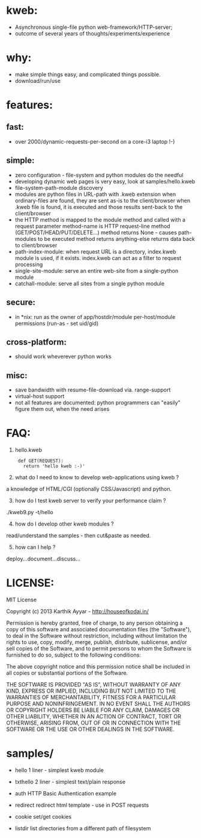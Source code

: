 kweb:
=====
  * Asynchronous single-file python web-framework/HTTP-server;
  * outcome of several years of thoughts/experiments/experience


why:
=====
  * make simple things easy, and complicated things possible.
  * download/run/use


features:
=========

fast:
-----
  * over 2000/dynamic-requests-per-second on a core-i3 laptop !-)

simple:
-------
  * zero configuration - file-system and python modules do the needful
  * developing dynamic web pages is very easy, look at samples/hello.kweb
  * file-system-path-module discovery
  * modules are python files in URL-path with .kweb extension
    when ordinary-files are found, they are sent as-is to the client/browser
    when .kweb file is found, it is executed and those results sent-back to the client/browser
  * the HTTP method is mapped to the module method and called with a request parameter
    method-name is HTTP request-line method (GET/POST/HEAD/PUT/DELETE...)
    method returns None - causes path-modules to be executed
    method returns anything-else returns data back to client/browser
  * path-index-module:
    when request URL is a directory, index.kweb module is used, if it exists.
    index.kweb can act as a filter to request processing
  * single-site-module: serve an entire web-site from a single-python module
  * catchall-module: serve all sites from a single python module

secure:
-------
  * in *nix: run as the owner of app/hostdir/module
    per-host/module permissions (run-as - set uid/gid)

cross-platform:
---------------
  * should work wheverever python works

misc:
-----
  * save bandwidth with resume-file-download via. range-support
  * virtual-host support
  * not all features are documented:
    python programmers can "easily" figure them out, when the need arises


FAQ:
====
1. hello.kweb

        def GET(REQUEST):
          return 'hello kweb :-)'


2. what do I need to know to develop web-applications using kweb ?

  a knowledge of HTML/CGI (optionally CSS/Javascript) and python.

3. how do I test kweb server to verify your performance claim ?

  ./kweb9.py -t/hello

4. how do I develop other kweb modules ?

  read/understand the samples - then cut&paste as needed.

5. how can I help ?

  deploy...document...discuss...


LICENSE:
========

MIT License

Copyright (c) 2013 Karthik Ayyar - http://houseofkodai.in/

Permission is hereby granted, free of charge, to any person obtaining
a copy of this software and associated documentation files (the
"Software"), to deal in the Software without restriction, including
without limitation the rights to use, copy, modify, merge, publish,
distribute, sublicense, and/or sell copies of the Software, and to
permit persons to whom the Software is furnished to do so, subject to
the following conditions:

The above copyright notice and this permission notice shall be
included in all copies or substantial portions of the Software.

THE SOFTWARE IS PROVIDED "AS IS", WITHOUT WARRANTY OF ANY KIND,
EXPRESS OR IMPLIED, INCLUDING BUT NOT LIMITED TO THE WARRANTIES OF
MERCHANTABILITY, FITNESS FOR A PARTICULAR PURPOSE AND
NONINFRINGEMENT. IN NO EVENT SHALL THE AUTHORS OR COPYRIGHT HOLDERS BE
LIABLE FOR ANY CLAIM, DAMAGES OR OTHER LIABILITY, WHETHER IN AN ACTION
OF CONTRACT, TORT OR OTHERWISE, ARISING FROM, OUT OF OR IN CONNECTION
WITH THE SOFTWARE OR THE USE OR OTHER DEALINGS IN THE SOFTWARE.


samples/
========
  * hello
    1 liner - simplest kweb module

  * txthello
    2 liner - simplest text/plain response

  * auth
    HTTP Basic Authentication example

  * redirect
    redirect html template - use in POST requests

  * cookie
    set/get cookies

  * listdir
    list directories from a different path of filesystem

